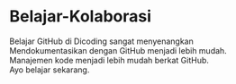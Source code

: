 # Belajar-Kolaborasi
Belajar GitHub di Dicoding sangat menyenangkan<br>
Mendokumentasikan dengan GitHub menjadi lebih mudah.  
Manajemen kode menjadi lebih mudah berkat GitHub.  
Ayo belajar sekarang.
